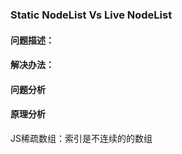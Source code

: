 ### Static NodeList  Vs Live NodeList

#### 问题描述：

#### 解决办法：

#### 问题分析

#### 原理分析

JS稀疏数组：索引是不连续的的数组